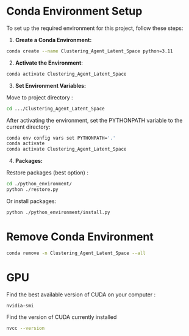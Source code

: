 # Conda Environment Setup

To set up the required environment for this project, follow these steps:

1. **Create a Conda Environment:**
```bash
conda create --name Clustering_Agent_Latent_Space python=3.11
```

2. **Activate the Environment**:
```bash
conda activate Clustering_Agent_Latent_Space
```

3. **Set Environment Variables:**

Move to project directory :

```bash
cd .../Clustering_Agent_Latent_Space
```

After activating the environment, set the PYTHONPATH variable to the current directory:
```bash
conda env config vars set PYTHONPATH='.'
conda activate
conda activate Clustering_Agent_Latent_Space
```

4. **Packages:**

Restore packages (best option) :
```bash
cd ./python_environment/
python ./restore.py
```

Or install packages:
```bash
python ./python_environment/install.py
```

# Remove Conda Environment

```bash
conda remove -n Clustering_Agent_Latent_Space --all
```

# GPU

Find the best available version of CUDA on your computer :
```bash
nvidia-smi
```

Find the version of CUDA currently installed
```bash
nvcc --version
```